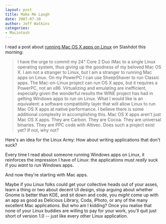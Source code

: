 ```yaml
---
layout: post
title: Make Me Laugh
date: 2007-07-30
author: Jeff Watkins
categories:
- Macintosh
---
```


I read a post about [running Mac OS X apps on Linux](http://apple.slashdot.org/article.pl?sid=07/07/30/0230204) on Slashdot this morning:

>I have the urge to commit my 24" Core 2 Duo iMac to a single Linux operating system, thus giving up the goodness of my beloved Mac OS X. I am not a stranger to Linux, but I am a stranger to running Mac apps on Linux. On my PowerPC I can use SheepShaver to run Classic apps. The Mac-on-Linux project can run OS X apps, but it requires a PowerPC, not an x86. Virtualizing and emulating are inefficient, especially given the wonderful results the WINE project has had in getting Windows apps to run on Linux. What I would like is an equivalent: a software compatibility layer that will allow Linux to run Mac OS X apps at native performance. I believe there is some additional complexity in accomplishing this. Mac OS X apps aren't just Mac OS X apps. They are Carbon. They are Cocoa. They are universal binaries. They are PPC code with Altivec. Does such a project exist yet? If not, why not?

Here's an idea for the Linux Army: How about writing applications that don't suck?

Every time I read about someone running Windows apps on Linux, it reinforces the impression I have of Linux: the applications must _really_ suck if you _want_ to run Windows apps.

And now they're starting with Mac apps.

Maybe if you Linux folks could get your collective heads out of your asses, learn a thing or two about decent UI design, stop arguing about whether Gnome is better than KDE, and sit down and code, you _might_ come up with an app as good as Delicious Library, Coda, iPhoto, or any of the many excellent Mac applications. But who am I kidding? Once you realise that none of your Linux buddies are willing to pay for your work, you'll quit just short of version 1.0 -- just like every other Linux application.